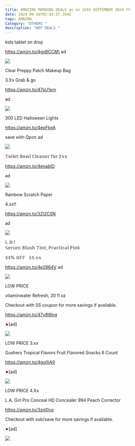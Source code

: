 ```yaml
---
title: AMAZING MORNING DEALS as on 16th SEPTEMBER 2024 ‼‼
date: 2024-09-16T02:42:57.354Z
tags: AMAZON
Category: "OTHERS "
description: "HOT DEALS "
---
```

<!--StartFragment-->

kids tablet on drop

https://amzn.to/4gsBCCM\
ad

<!--StartFragment-->

![](https://m.media-amazon.com/images/I/71sGiyfIuiL._AC_SL1500_.jpg)

<!--StartFragment-->

Clear Preppy Patch Makeup Bag 

3.Xx Grab & go 

https://amzn.to/47sU1em 

ad

<!--StartFragment-->

![](https://m.media-amazon.com/images/I/71Py1Lghb6L._AC_SL1500_.jpg)

<!--StartFragment-->

300 LED Halloween Lights 

https://amzn.to/4epFkeA 

save with Qpon ad

<!--StartFragment-->

![](https://m.media-amazon.com/images/I/91Up1jg83FL._AC_SL1500_.jpg)



<!--StartFragment-->

𝕋𝕠𝕚𝕝𝕖𝕥 𝔹𝕠𝕨𝕝 ℂ𝕝𝕖𝕒𝕟𝕖𝕣 𝕗𝕠𝕣 𝟚𝕩𝕩

https://amzn.to/4enabID 

ad

<!--StartFragment-->

![](https://m.media-amazon.com/images/I/71k0ux8iS3L._AC_SL1500_.jpg)

<!--EndFragment-->

Rainbow Scratch Paper 

4.xx!!   

https://amzn.to/3Zl2C0N


a﻿d <!--StartFragment-->

![](https://m.media-amazon.com/images/I/81d2o47Ty2L._AC_SL1280_.jpg)

<!--StartFragment-->

𝕃 𝔻 !\
𝕊𝕖𝕣𝕦𝕞 𝔹𝕝𝕦𝕤𝕙 𝕋𝕚𝕟𝕥, ℙ𝕣𝕒𝕔𝕥𝕚𝕔𝕒𝕝  ℙ𝕚𝕟𝕜

𝟜𝟜% 𝕆𝔽𝔽   𝟙𝟜.𝕩𝕩 

https://amzn.to/4e2864V ad

<!--StartFragment-->

![](https://m.media-amazon.com/images/I/81iO+ganauL._SL1500_.jpg)



<!--StartFragment-->

LOW PRICE

vitaminwater Refresh, 20 fl oz 

Checkout with SS coupon for more savings if available. 

https://amzn.to/47v8Wog

➤\[ad]

<!--StartFragment-->

![](https://m.media-amazon.com/images/I/71A0J8apM2L._SL1500_.jpg)

<!--StartFragment-->

LOW PRICE 3.xx

Gushers Tropical Flavors Fruit Flavored Snacks 6 Count 

https://amzn.to/4go0jA9

➤\[ad]

<!--StartFragment-->

![](https://m.media-amazon.com/images/I/81B96bChGgL._SL1500_.jpg)



<!--StartFragment-->

LOW PRICE 4.Xx

L.A. Girl Pro Conceal HD Concealer 994 Peach Corrector

https://amzn.to/3znl0vo

Checkout with sub/save for more savings if available.

➤\[ad]

<!--StartFragment-->

![](https://m.media-amazon.com/images/I/41zalKhg66L._SY879_.jpg)

<!--EndFragment-->